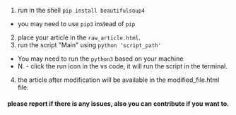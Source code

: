 1. run in the shell `pip install beautifulsoup4`
* you may need to use `pip3` instead of `pip`
2. place your article in the `raw_article.html`.
3. run the script "Main" using  `python 'script_path'`
* You may need to run the `python3` based on your machine
* N. - click the run icon in the vs code, it will run the script in the terminal.

4. the article after modification will be available in the modified_file.html file.

#### please report if there is any issues, also you can contribute if you want to. 
